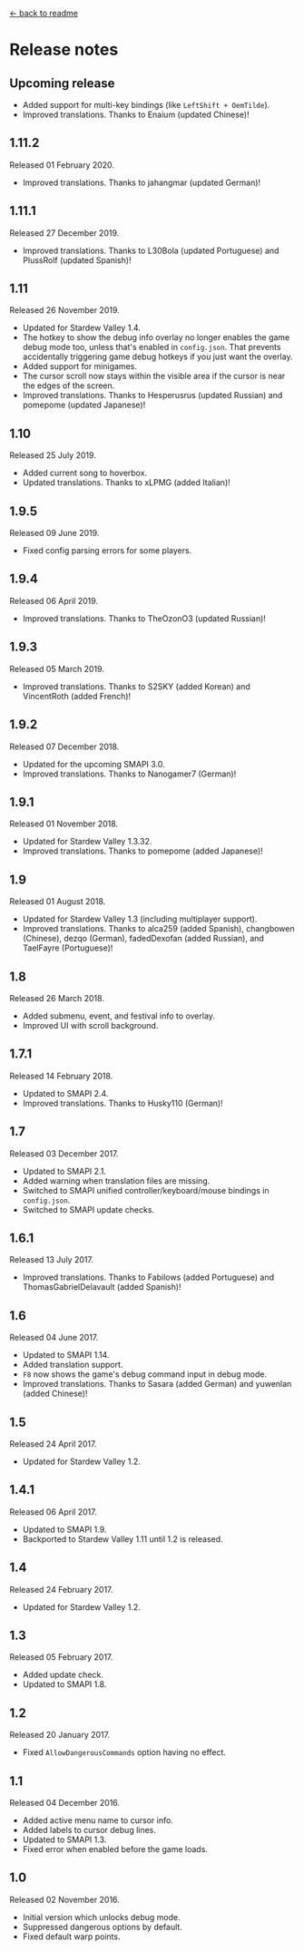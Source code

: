 [← back to readme](README.md)

# Release notes
## Upcoming release
* Added support for multi-key bindings (like `LeftShift + OemTilde`).
* Improved translations. Thanks to Enaium (updated Chinese)!

## 1.11.2
Released 01 February 2020.

* Improved translations. Thanks to jahangmar (updated German)!

## 1.11.1
Released 27 December 2019.

* Improved translations. Thanks to L30Bola (updated Portuguese) and PlussRolf (updated Spanish)!

## 1.11
Released 26 November 2019.

* Updated for Stardew Valley 1.4.
* The hotkey to show the debug info overlay no longer enables the game debug mode too, unless that's enabled in `config.json`. That prevents accidentally triggering game debug hotkeys if you just want the overlay.
* Added support for minigames.
* The cursor scroll now stays within the visible area if the cursor is near the edges of the screen.
* Improved translations. Thanks to Hesperusrus (updated Russian) and pomepome (updated Japanese)!

## 1.10
Released 25 July 2019.

* Added current song to hoverbox.
* Updated translations. Thanks to xLPMG (added Italian)!

## 1.9.5
Released 09 June 2019.

* Fixed config parsing errors for some players.

## 1.9.4
Released 06 April 2019.

* Improved translations. Thanks to TheOzonO3 (updated Russian)!

## 1.9.3
Released 05 March 2019.

* Improved translations. Thanks to S2SKY (added Korean) and VincentRoth (added French)!

## 1.9.2
Released 07 December 2018.

* Updated for the upcoming SMAPI 3.0.
* Improved translations. Thanks to Nanogamer7 (German)!

## 1.9.1
Released 01 November 2018.

* Updated for Stardew Valley 1.3.32.
* Improved translations. Thanks to pomepome (added Japanese)!

## 1.9
Released 01 August 2018.

* Updated for Stardew Valley 1.3 (including multiplayer support).
* Improved translations. Thanks to alca259 (added Spanish), changbowen (Chinese), dezqo (German), fadedDexofan (added Russian), and TaelFayre (Portuguese)!

## 1.8
Released 26 March 2018.

* Added submenu, event, and festival info to overlay.
* Improved UI with scroll background.

## 1.7.1
Released 14 February 2018.

* Updated to SMAPI 2.4.
* Improved translations. Thanks to Husky110 (German)!

## 1.7
Released 03 December 2017.

* Updated to SMAPI 2.1.
* Added warning when translation files are missing.
* Switched to SMAPI unified controller/keyboard/mouse bindings in `config.json`.
* Switched to SMAPI update checks.

## 1.6.1
Released 13 July 2017.

* Improved translations. Thanks to Fabilows (added Portuguese) and ThomasGabrielDelavault (added Spanish)!

## 1.6
Released 04 June 2017.

* Updated to SMAPI 1.14.
* Added translation support.
* `F8` now shows the game's debug command input in debug mode.
* Improved translations. Thanks to Sasara (added German) and yuwenlan (added Chinese)!

## 1.5
Released 24 April 2017.

* Updated for Stardew Valley 1.2.

## 1.4.1
Released 06 April 2017.

* Updated to SMAPI 1.9.
* Backported to Stardew Valley 1.11 until 1.2 is released.

## 1.4
Released 24 February 2017.

* Updated for Stardew Valley 1.2.

## 1.3
Released 05 February 2017.

* Added update check.
* Updated to SMAPI 1.8.

## 1.2
Released 20 January 2017.

* Fixed `AllowDangerousCommands` option having no effect.

## 1.1
Released 04 December 2016.

* Added active menu name to cursor info.
* Added labels to cursor debug lines.
* Updated to SMAPI 1.3.
* Fixed error when enabled before the game loads.

## 1.0
Released 02 November 2016.

* Initial version which unlocks debug mode.
* Suppressed dangerous options by default.
* Fixed default warp points.
